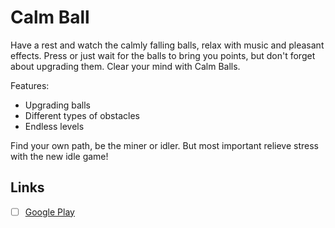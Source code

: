 # Calm Ball

Have a rest and watch the calmly falling balls, relax with music and pleasant effects. Press or just wait for the balls to bring you points, but don't forget about upgrading them. Clear your mind with Calm Balls.

Features:
- Upgrading balls
- Different types of obstacles
- Endless levels

Find your own path, be the miner or idler. But most important relieve stress with the new idle game!

## Links

- [ ] [Google Play](https://play.google.com/store/apps/details?id=com.Vorval.CalmBall)
